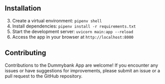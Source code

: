 


## Installation
3. Create a virtual environment: `pipenv shell`
5. Install dependencies: `pipenv install -r requirements.txt`
7. Start the development server: `uvicorn main:app --reload`
8. Access the app in your browser at `http://localhost:8000`

## Contributing
Contributions to the Dummybank App are welcome! If you encounter any issues or have suggestions for improvements, please submit an issue or a pull request to the GitHub repository.



